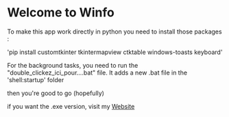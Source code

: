 # Welcome to Winfo

To make this app work directly in python you need to install those packages :

'pip install customtkinter tkintermapview ctktable windows-toasts keyboard'

For the background tasks, you need to run the "double_clickez_ici_pour....bat" file.
It adds a new .bat file in the 'shell:startup' folder

then you're good to go (hopefully)

if you want the .exe version, visit my [Website](https://louse-proud-raven.ngrok-free.app)
